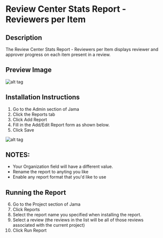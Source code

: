 # Review Center Stats Report - Reviewers per Item

## Description
The Review Center Stats Report - Reviewers per Item displays reviewer and approver progress on each item present in a review.

## Preview Image
![alt tag](https://github.com/jamasoftware-ps/Community-Reports/blob/master/Review%20Center%20Reports/Review%20Stats%20-%20Reviewers%20per%20item/preview.png)

## Installation Instructions
1. Go to the Admin section of Jama
2. Click the Reports tab
3. Click Add Report
4. Fill in the Add/Edit Report form as shown below.
5. Click Save

![alt tag](https://github.com/jamasoftware-ps/Community-Reports/blob/master/Review%20Center%20Reports/Review%20Stats%20-%20Reviewers%20per%20item/config.png)

## NOTES: 
- Your Organization field will have a different value.  
- Rename the report to anyting you like
- Enable any report format that you'd like to use

## Running the Report
6. Go to the Project section of Jama
7. Click Reports
8. Select the report name you specified when installing the report.
9. Select a review (the reviews in the list will be all of those reviews associated with the current project)
9. Click Run Report
